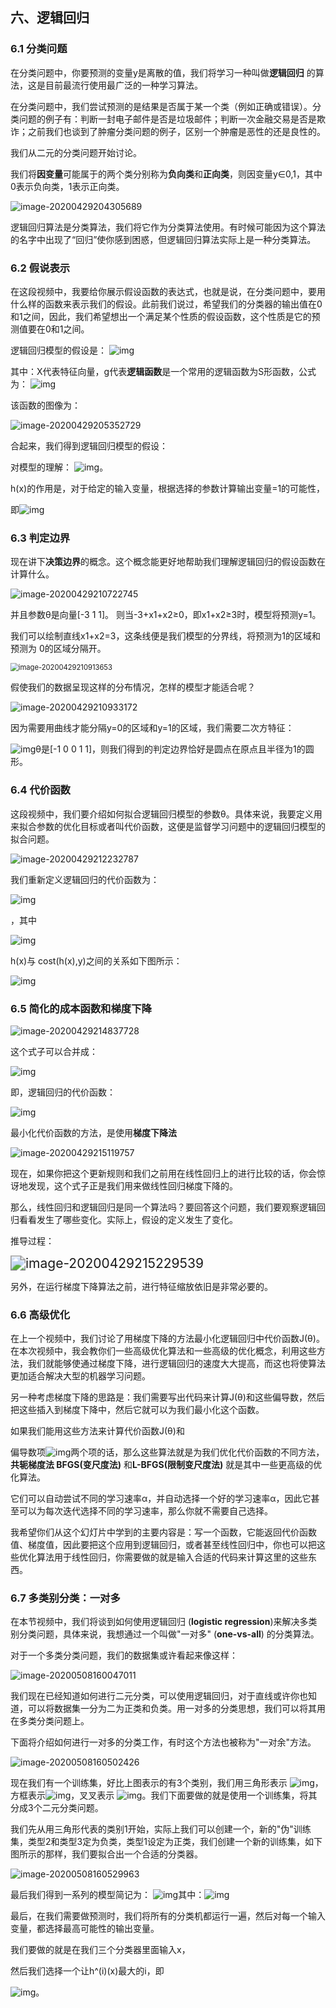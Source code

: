 ## 六、逻辑回归

### 6.1 分类问题

在分类问题中，你要预测的变量y是离散的值，我们将学习一种叫做**逻辑回归** 的算法，这是目前最流行使用最广泛的一种学习算法。

在分类问题中，我们尝试预测的是结果是否属于某一个类（例如正确或错误）。分类问题的例子有：判断一封电子邮件是否是垃圾邮件；判断一次金融交易是否是欺诈；之前我们也谈到了肿瘤分类问题的例子，区别一个肿瘤是恶性的还是良性的。

我们从二元的分类问题开始讨论。

我们将**因变量**可能属于的两个类分别称为**负向类**和**正向类**，则因变量y∈0,1，其中0表示负向类，1表示正向类。

![image-20200429204305689](C:\Users\xuyingfeng\AppData\Roaming\Typora\typora-user-images\image-20200429204305689.png)

逻辑回归算法是分类算法，我们将它作为分类算法使用。有时候可能因为这个算法的名字中出现了“回归”使你感到困惑，但逻辑回归算法实际上是一种分类算法。

### 6.2 假说表示

在这段视频中，我要给你展示假设函数的表达式，也就是说，在分类问题中，要用什么样的函数来表示我们的假设。此前我们说过，希望我们的分类器的输出值在0和1之间，因此，我们希望想出一个满足某个性质的假设函数，这个性质是它的预测值要在0和1之间。

逻辑回归模型的假设是： ![img](file:///C:\Users\XUYING~1\AppData\Local\Temp\ksohtml3016\wps2.jpg)

其中：X代表特征向量，g代表**逻辑函数**是一个常用的逻辑函数为S形函数，公式为： ![img](file:///C:\Users\XUYING~1\AppData\Local\Temp\ksohtml3016\wps3.jpg)

该函数的图像为：

![image-20200429205352729](C:\Users\xuyingfeng\AppData\Roaming\Typora\typora-user-images\image-20200429205352729.png)

合起来，我们得到逻辑回归模型的假设：

对模型的理解： ![img](file:///C:\Users\XUYING~1\AppData\Local\Temp\ksohtml3016\wps4.jpg)。

h(x)的作用是，对于给定的输入变量，根据选择的参数计算输出变量=1的可能性，

即![img](file:///C:\Users\XUYING~1\AppData\Local\Temp\ksohtml3016\wps5.jpg) 

### 6.3 判定边界

现在讲下**决策边界**的概念。这个概念能更好地帮助我们理解逻辑回归的假设函数在计算什么。

![image-20200429210722745](C:\Users\xuyingfeng\AppData\Roaming\Typora\typora-user-images\image-20200429210722745.png)

并且参数θ是向量[-3 1 1]。 则当-3+x1+x2≥0，即x1+x2≥3时，模型将预测y=1。

我们可以绘制直线x1+x2=3，这条线便是我们模型的分界线，将预测为1的区域和预测为 0的区域分隔开。

<img src="C:\Users\xuyingfeng\AppData\Roaming\Typora\typora-user-images\image-20200429210913653.png" alt="image-20200429210913653" style="zoom:80%;" />

假使我们的数据呈现这样的分布情况，怎样的模型才能适合呢？

![image-20200429210933172](C:\Users\xuyingfeng\AppData\Roaming\Typora\typora-user-images\image-20200429210933172.png)

因为需要用曲线才能分隔y=0的区域和y=1的区域，我们需要二次方特征：

![img](file:///C:\Users\XUYING~1\AppData\Local\Temp\ksohtml3016\wps6.jpg)θ是[-1 0 0 1 1]，则我们得到的判定边界恰好是圆点在原点且半径为1的圆形。

### 6.4 代价函数

这段视频中，我们要介绍如何拟合逻辑回归模型的参数θ。具体来说，我要定义用来拟合参数的优化目标或者叫代价函数，这便是监督学习问题中的逻辑回归模型的拟合问题。

![image-20200429212232787](C:\Users\xuyingfeng\AppData\Roaming\Typora\typora-user-images\image-20200429212232787.png)

我们重新定义逻辑回归的代价函数为：

![img](file:///C:\Users\XUYING~1\AppData\Local\Temp\ksohtml3016\wps7.jpg)

，其中

![img](file:///C:\Users\XUYING~1\AppData\Local\Temp\ksohtml3016\wps8.jpg) 

h(x)与 cost(h(x),y)之间的关系如下图所示：

![img](file:///C:\Users\XUYING~1\AppData\Local\Temp\ksohtml3016\wps11.png) 

### 6.5 简化的成本函数和梯度下降

![image-20200429214837728](C:\Users\xuyingfeng\AppData\Roaming\Typora\typora-user-images\image-20200429214837728.png)

这个式子可以合并成：

![img](file:///C:\Users\XUYING~1\AppData\Local\Temp\ksohtml3016\wps12.jpg) 

即，逻辑回归的代价函数：

![img](file:///C:\Users\XUYING~1\AppData\Local\Temp\ksohtml3016\wps17.jpg) 

最小化代价函数的方法，是使用**梯度下降法**

![image-20200429215119757](C:\Users\xuyingfeng\AppData\Roaming\Typora\typora-user-images\image-20200429215119757.png)

现在，如果你把这个更新规则和我们之前用在线性回归上的进行比较的话，你会惊讶地发现，这个式子正是我们用来做线性回归梯度下降的。

那么，线性回归和逻辑回归是同一个算法吗？要回答这个问题，我们要观察逻辑回归看看发生了哪些变化。实际上，假设的定义发生了变化。

推导过程：

<img src="C:\Users\xuyingfeng\AppData\Roaming\Typora\typora-user-images\image-20200429215229539.png" alt="image-20200429215229539" style="zoom:150%;" />

另外，在运行梯度下降算法之前，进行特征缩放依旧是非常必要的。

### 6.6 高级优化

在上一个视频中，我们讨论了用梯度下降的方法最小化逻辑回归中代价函数J(θ)。在本次视频中，我会教你们一些高级优化算法和一些高级的优化概念，利用这些方法，我们就能够使通过梯度下降，进行逻辑回归的速度大大提高，而这也将使算法更加适合解决大型的机器学习问题。

另一种考虑梯度下降的思路是：我们需要写出代码来计算J(θ)和这些偏导数，然后把这些插入到梯度下降中，然后它就可以为我们最小化这个函数。 

如果我们能用这些方法来计算代价函数J(θ)和

偏导数项![img](file:///C:\Users\XUYING~1\AppData\Local\Temp\ksohtml9816\wps2.jpg)两个项的话，那么这些算法就是为我们优化代价函数的不同方法，**共轭梯度法 BFGS(变尺度法)** 和**L-BFGS(限制变尺度法)** 就是其中一些更高级的优化算法。

它们可以自动尝试不同的学习速率α，并自动选择一个好的学习速率α，因此它甚至可以为每次迭代选择不同的学习速率，那么你就不需要自己选择。

我希望你们从这个幻灯片中学到的主要内容是：写一个函数，它能返回代价函数值、梯度值，因此要把这个应用到逻辑回归，或者甚至线性回归中，你也可以把这些优化算法用于线性回归，你需要做的就是输入合适的代码来计算这里的这些东西。

### 6.7 多类别分类：一对多

在本节视频中，我们将谈到如何使用逻辑回归 (**logistic regression**)来解决多类别分类问题，具体来说，我想通过一个叫做"一对多" (**one-vs-all**) 的分类算法。

对于一个多类分类问题，我们的数据集或许看起来像这样：

![image-20200508160047011](C:\Users\xuyingfeng\AppData\Roaming\Typora\typora-user-images\image-20200508160047011.png)

我们现在已经知道如何进行二元分类，可以使用逻辑回归，对于直线或许你也知道，可以将数据集一分为二为正类和负类。用一对多的分类思想，我们可以将其用在多类分类问题上。

下面将介绍如何进行一对多的分类工作，有时这个方法也被称为"一对余"方法。

![image-20200508160502426](C:\Users\xuyingfeng\AppData\Roaming\Typora\typora-user-images\image-20200508160502426.png)

现在我们有一个训练集，好比上图表示的有3个类别，我们用三角形表示 ![img](file:///C:\Users\XUYING~1\AppData\Local\Temp\ksohtml9816\wps3.jpg)，方框表示![img](file:///C:\Users\XUYING~1\AppData\Local\Temp\ksohtml9816\wps4.jpg)，叉叉表示 ![img](file:///C:\Users\XUYING~1\AppData\Local\Temp\ksohtml9816\wps5.jpg)。我们下面要做的就是使用一个训练集，将其分成3个二元分类问题。

我们先从用三角形代表的类别1开始，实际上我们可以创建一个，新的"伪"训练集，类型2和类型3定为负类，类型1设定为正类，我们创建一个新的训练集，如下图所示的那样，我们要拟合出一个合适的分类器。

![image-20200508160529963](C:\Users\xuyingfeng\AppData\Roaming\Typora\typora-user-images\image-20200508160529963.png)

最后我们得到一系列的模型简记为： ![img](file:///C:\Users\XUYING~1\AppData\Local\Temp\ksohtml9816\wps6.jpg)其中：![img](file:///C:\Users\XUYING~1\AppData\Local\Temp\ksohtml9816\wps7.jpg) 

最后，在我们需要做预测时，我们将所有的分类机都运行一遍，然后对每一个输入变量，都选择最高可能性的输出变量。

我们要做的就是在我们三个分类器里面输入x，

然后我们选择一个让h^(i)(x)最大的i，即

![img](file:///C:\Users\XUYING~1\AppData\Local\Temp\ksohtml9816\wps8.jpg)。